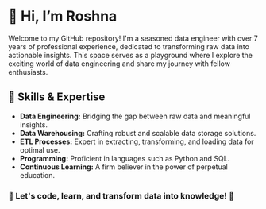 # 👋 Hi, I’m Roshna

Welcome to my GitHub repository! I'm a seasoned data engineer with over 7 years of professional experience, dedicated to transforming raw data into actionable insights. 
This space serves as a playground where I explore the exciting world of data engineering and share my journey with fellow enthusiasts.

## 🔧 Skills & Expertise

- **Data Engineering:** Bridging the gap between raw data and meaningful insights.
- **Data Warehousing:** Crafting robust and scalable data storage solutions.
- **ETL Processes:** Expert in extracting, transforming, and loading data for optimal use.
- **Programming:** Proficient in languages such as Python and SQL.
- **Continuous Learning:** A firm believer in the power of perpetual education.

### 🚀 Let's code, learn, and transform data into knowledge! 🚀
